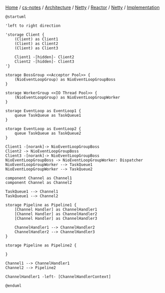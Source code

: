 [Home](https://mengxianbin.github.io) /
[cs-notes](https://mengxianbin.github.io/cs-notes/site) /
[Architecture](https://mengxianbin.github.io/cs-notes/site/Architecture) /
[Netty](https://mengxianbin.github.io/cs-notes/site/Architecture/Netty) /
[Reactor](https://mengxianbin.github.io/cs-notes/site/Architecture/Netty/Reactor) /
[Netty](https://mengxianbin.github.io/cs-notes/site/Architecture/Netty/Reactor/Netty) /
[Implementation](https://mengxianbin.github.io/cs-notes/site/Architecture/Netty/Reactor/Netty/Implementation)

```puml
@startuml

'left to right direction

'storage Client {
    (Client) as Client1
    (Client) as Client2
    (Client) as Client3

    Client1 -[hidden]- Client2
    Client2 -[hidden]- Client3
'}

storage BossGroup <<Acceptor Pool>> {
    (NioEventLoopGroup) as NioEventLoopGroupBoss
}

storage WorkerGroup <<IO Thread Pool>> {
    (NioEventLoopGroup) as NioEventLoopGroupWorker
}

storage EventLoop as EventLoop1 {
    queue TaskQueue as TaskQueue1
}

storage EventLoop as EventLoop2 {
    queue TaskQueue as TaskQueue2
}

Client1 -[norank]-> NioEventLoopGroupBoss
Client2 -> NioEventLoopGroupBoss
Client3 -[norank]-> NioEventLoopGroupBoss
NioEventLoopGroupBoss -> NioEventLoopGroupWorker: Dispatcher
NioEventLoopGroupWorker --> TaskQueue1
NioEventLoopGroupWorker --> TaskQueue2

component Channel as Channel1
component Channel as Channel2

TaskQueue1 --> Channel1
TaskQueue1 --> Channel2

storage Pipeline as Pipeline1 {
    [Channel Handler] as ChannelHandler1
    [Channel Handler] as ChannelHandler2
    [Channel Handler] as ChannelHandler3

    ChannelHandler1 --> ChannelHandler2
    ChannelHandler2 --> ChannelHandler3
}

storage Pipeline as Pipeline2 {

}

Channel1 --> ChannelHandler1
Channel2 --> Pipeline2

ChannelHandler1 -left- [ChannelHandlerContext]

@enduml
```
